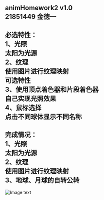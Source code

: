 animHomework2 v1.0  
21851449 金徳一  
------------------------------------------------------------------------------------
必选特性：  
1、光照  
太阳为光源  
2、纹理  
使用图片进行纹理映射  
可选特性  
3、使用顶点着色器和片段着色器  
自己实现光照效果  
4、鼠标选择  
点击不同球体显示不同名称  
------------------------------------------------------------------------------------
完成情况：  
1、光照  
太阳为光源  
2、纹理  
使用图片进行纹理映射  
3、地球、月球的自转公转  
------------------------------------------------------------------------------------


![Image text](https://github.com/GolendOne1/graphics2018/blob/master/21851449%E9%87%91%E5%BE%B3%E4%B8%80/animHomework2/demoGif.gif)
